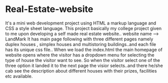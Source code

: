 # Real-Estate-website
It's a mini web development project using HTML a markup language and CSS a style sheet language. 
This project basically my college project given to me upon developing a self made real estate website..
website name --> LandMark
It has main page following with three different pages namely duplex houses , simplex houses and multistoring buildings..and each file has its unique css file..
When we load the index.html the main homepage of website opens where the visitor has a dropdown menu for selecting the type of house the visitor want to see. So when 
the visitor select one of the three option it landed it to the next page the visior selects..and there he/she cab see the description about different houses with their prizes, 
facilities etc available.

